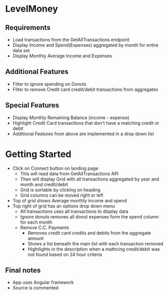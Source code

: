 # LevelMoney
## Requirements
* Load transactions from the GetAllTransactions endpoint
* Display Income and Spend(Expenses) aggregated by month for entire data set
* Display Monthly Average Income and Expenses

## Additional Features
* Filter to ignore spending on Donuts
* Filter to remove Credit card credit/debit transactions from aggregates

## Special Features
* Display Monthly Remaining Balance (income - expense)
* Highlight Credit Card transactions that don't have a matching credit or debit
* Additional Features from above are implemented in a drop down list

# Getting Started
* Click on Connect button on landing page
  * This will read data from GetAllTransactions API
  * Then will display Grid with all transactions aggregated by year and month and credit/debit
  * Grid is sortable by clicking on heading
  * Grid columns can be moved right or left
* Top of grid shows Average monthly income and spend
* Top right of grid has an options drop down menu
  * All transactions uses all transactions to display data
  * Ignore donuts removes all donut expenses form the spend column for each month
  * Remove C.C. Payments 
    * Removes credit card credits and debits from the aggregate amount
    * Shows a list beneath the main list with each transaction removed
    * Hightlights in the description when a mathcing credit/debit was not found based on 24 hour criteria
    
## Final notes
* App uses Angular framework
* Source is commented
